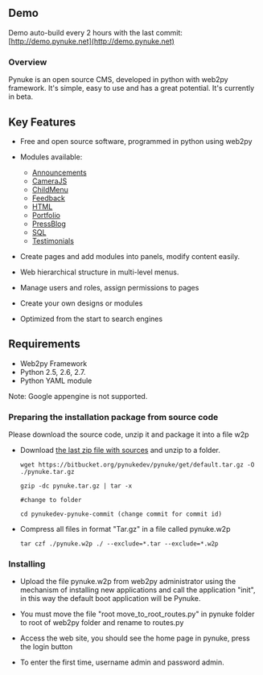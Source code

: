 ## Demo

Demo auto-build every 2 hours with the last commit: [http://demo.pynuke.net](http://demo.pynuke.net)

### Overview ###

Pynuke is an open source CMS, developed in python with web2py framework. 
It's simple, easy to use and has a great potential. It's currently in beta.

## Key Features

* Free and open source software, programmed in python using web2py
* Modules available: 
    * [Announcements](https://bitbucket.org/pynukedev/announcements)
    * [CameraJS](https://bitbucket.org/pynukedev/camerajs)
    * [ChildMenu](https://bitbucket.org/pynukedev/childmenu)
    * [Feedback](https://bitbucket.org/pynukedev/feedback/overview)
    * [HTML](https://bitbucket.org/pynukedev/pynuke/wiki/module_text_html)
    * [Portfolio](https://bitbucket.org/pynukedev/portfolio)
    * [PressBlog](https://bitbucket.org/pynukedev/pressblog)
    * [SQL](https://bitbucket.org/pynukedev/sql)
    * [Testimonials](https://bitbucket.org/pynukedev/testimonials)

* Create pages and add modules into panels, modify content easily.
* Web hierarchical structure in multi-level menus.
* Manage users and roles, assign permissions to pages
* Create your own designs or modules
* Optimized from the start to search engines

## Requirements

* Web2py Framework 
* Python 2.5, 2.6, 2.7.
* Python YAML module

Note: Google appengine is not supported.

### Preparing the installation package from source code

Please download the source code, unzip it and package it into a file w2p


* Download [the last zip file with sources](https://bitbucket.org/pynukedev/pynuke/get/default.tar.gz "Format tar.gz") and unzip to a folder.

    `wget https://bitbucket.org/pynukedev/pynuke/get/default.tar.gz -O ./pynuke.tar.gz`
      
    `gzip -dc pynuke.tar.gz | tar -x`
    

    `#change to folder`
    
    `cd pynukedev-pynuke-commit (change commit for commit id)`




* Compress all files in format "Tar.gz" in a file called pynuke.w2p


    `tar czf ./pynuke.w2p ./ --exclude=*.tar --exclude=*.w2p`



### Installing

* Upload the file pynuke.w2p from web2py administrator using the mechanism of installing new applications and call the application "init", in this way the default boot application will be Pynuke.

* You must move the file "root move_to_root_routes.py" in pynuke folder to root of web2py folder and rename to routes.py

* Access the web site, you should see the home page in pynuke, press the login button

* To enter the first time, username admin and password admin.